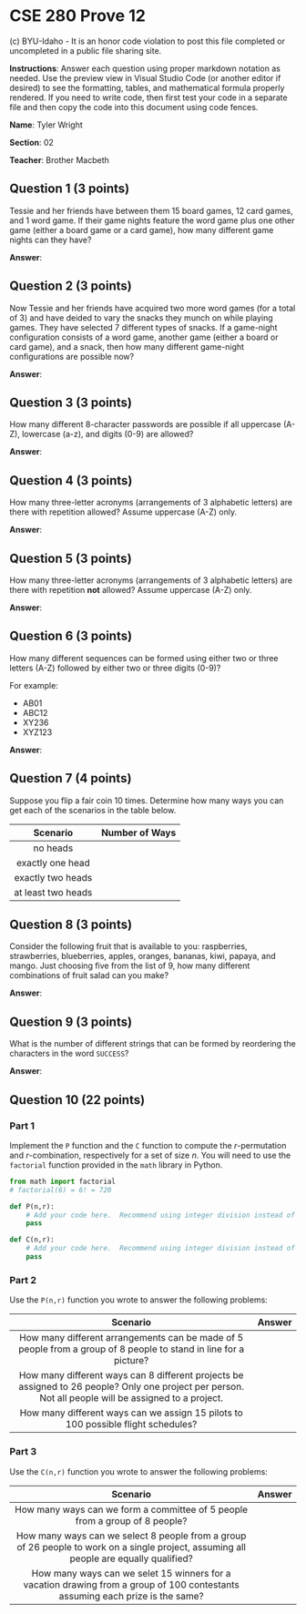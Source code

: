 # CSE 280 Prove 12

(c) BYU-Idaho - It is an honor code violation to post this
file completed or uncompleted in a public file sharing site.

**Instructions**: Answer each question using proper markdown notation as needed.  Use the preview view in Visual Studio Code (or another editor if desired) to see the formatting, tables, and mathematical formula properly rendered.  If you need to write code, then first test your code in a separate file and then copy the code into this document using code fences. 

**Name**: Tyler Wright

**Section**: 02

**Teacher**: Brother Macbeth

## Question 1 (3 points)

Tessie and her friends have between them 15 board games, 12 card games, and 1 word game.  If their game nights feature the word game plus one other game (either a board game or a card game), how many different game nights can they have?

**Answer**: 

## Question 2 (3 points)

Now Tessie and her friends have acquired two more word games (for a total of 3) and have deided to vary the snacks they munch on while playing games.  They have selected 7 different types of snacks.  If a game-night configuration consists of a word game, another game (either a board or card game), and a snack, then how many different game-night configurations are possible now?

**Answer**: 

## Question 3 (3 points)

How many different 8-character passwords are possible if all uppercase (A-Z), lowercase (a-z), and digits (0-9) are allowed?

**Answer**: 

## Question 4 (3 points)

How many three-letter acronyms (arrangements of 3 alphabetic letters) are there with repetition allowed?  Assume uppercase (A-Z) only.

**Answer**: 

## Question 5 (3 points)

How many three-letter acronyms (arrangements of 3 alphabetic letters) are there with repetition **not** allowed?  Assume uppercase (A-Z) only.

**Answer**: 

## Question 6 (3 points)

How many different sequences can be formed using either two or three letters (A-Z) followed by either two or three digits (0-9)?

For example:
* AB01
* ABC12
* XY236
* XYZ123

**Answer**: 

## Question 7 (4 points)

Suppose you flip a fair coin 10 times.  Determine how many ways you can get each of the scenarios in the table below.

|Scenario|Number of Ways|
|:-:|:-:|
|no heads||
|exactly one head||
|exactly two heads||
|at least two heads||

## Question 8 (3 points)

Consider the following fruit that is available to you: raspberries, strawberries, blueberries, apples, oranges, bananas, kiwi, papaya, and mango.  Just choosing five from the list of 9, how many different combinations of fruit salad can you make?

**Answer**: 

## Question 9 (3 points)

What is the number of different strings that can be formed by reordering the characters in the word `SUCCESS`?

**Answer**: 

## Question 10 (22 points)

### Part 1

Implement the `P` function and the `C` function to compute the $r$-permutation and $r$-combination, respectively for a set of size $n$.  You will need to use the `factorial` function provided in the `math` library in Python.

```python
from math import factorial
# factorial(6) = 6! = 720

def P(n,r):
    # Add your code here.  Recommend using integer division instead of regular division
    pass

def C(n,r):
    # Add your code here.  Recommend using integer division instead of regular division
    pass

```

### Part 2

Use the `P(n,r)` function you wrote to answer the following problems:

|Scenario|Answer|
|:-:|:-:|
|How many different arrangements can be made of 5 people from a group of 8 people to stand in line for a picture?||
|How many different ways can 8 different projects be assigned to 26 people?  Only one project per person.  Not all people will be assigned to a project.||
|How many different ways can we assign 15 pilots to 100 possible flight schedules?||

### Part 3

Use the `C(n,r)` function you wrote to answer the following problems:

|Scenario|Answer|
|:-:|:-:|
|How many ways can we form a committee of 5 people from a group of 8 people?||
|How many ways can we select 8 people from a group of 26 people to work on a single project, assuming all people are equally qualified?||
|How many ways can we selet 15 winners for a vacation drawing from a group of 100 contestants assuming each prize is the same?||


